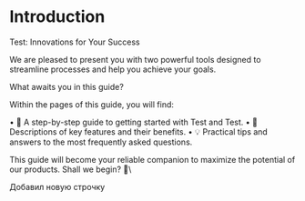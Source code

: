 # Introduction

Test: Innovations for Your Success

We are pleased to present you with two powerful tools designed to streamline processes and help you achieve your goals.

What awaits you in this guide?

Within the pages of this guide, you will find:

• 🔧 A step-by-step guide to getting started with Test and Test. • 🌟 Descriptions of key features and their benefits. • 💡 Practical tips and answers to the most frequently asked questions.

This guide will become your reliable companion to maximize the potential of our products. Shall we begin? 🚀\


Добавил новую строчку
